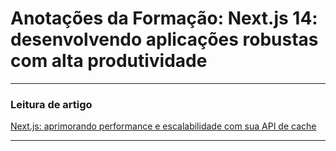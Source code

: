 # Anotações da Formação: Next.js 14: desenvolvendo aplicações robustas com alta produtividade

--- 

### Leitura de artigo
[Next.js: aprimorando performance e escalabilidade com sua API de cache](https://www.alura.com.br/artigos/api-next-js)

---

